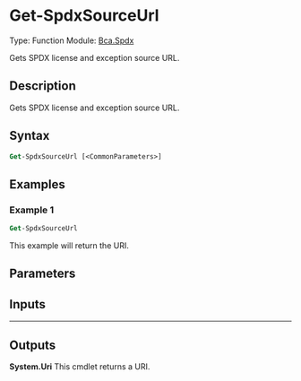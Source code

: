 # Get-SpdxSourceUrl
Type: Function
Module: [Bca.Spdx](../ReadMe.md)

Gets SPDX license and exception source URL.
## Description
Gets SPDX license and exception source URL.
## Syntax
```ps
Get-SpdxSourceUrl [<CommonParameters>]
```
## Examples
### Example 1
```ps
Get-SpdxSourceUrl
```
This example will return the URI.
## Parameters
## Inputs
****

## Outputs
**System.Uri**
This cmdlet returns a URI.
